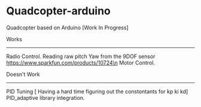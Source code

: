 Quadcopter-arduino
==================

Quadcopter based on Arduino [Work In Progress]

Works
________

Radio Control.
Reading raw pitch Yaw from the 9DOF sensor https://www.sparkfun.com/products/10724\n
Motor Control. 


Doesn't Work
__________

PID Tuning [ Having a hard time figuring out the constontants for kp ki kd]
PID_adaptive library integration.












